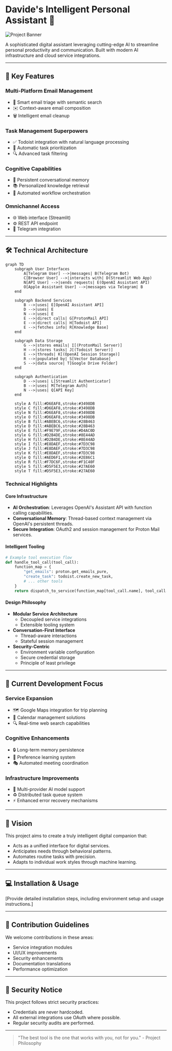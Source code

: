 # Davide's Intelligent Personal Assistant 🤖

![Project Banner](https://i.ibb.co/G3cBw843/lateral.png)  

A sophisticated digital assistant leveraging cutting-edge AI to streamline personal productivity and communication. Built with modern AI infrastructure and cloud service integrations.

---

## 🌟 Key Features

### Multi-Platform Email Management
- 📩 Smart email triage with semantic search
- ✉️ Context-aware email composition
- 🗑️ Intelligent email cleanup

### Task Management Superpowers
- ✅ Todoist integration with natural language processing
- 📅 Automatic task prioritization
- 🔍 Advanced task filtering

### Cognitive Capabilities
- 🧠 Persistent conversational memory
- 📚 Personalized knowledge retrieval
- 🔄 Automated workflow orchestration

### Omnichannel Access
- 🌐 Web interface (Streamlit)
- ⚙️ REST API endpoint
- 📱 Telegram integration

---

## 🛠 Technical Architecture

```mermaid
graph TD
    subgraph User Interfaces
        A[Telegram User] -->|messages| B(Telegram Bot)
        C[Browser User] -->|interacts with| D(Streamlit Web App)
        N[API User] -->|sends requests| E(OpenAI Assistant API)
        O[Apple Assistant User] -->|messages via Telegram| B
    end

    subgraph Backend Services
        B -->|uses| E[OpenAI Assistant API]
        D -->|uses| E
        N -->|uses| E
        E -->|direct calls| G[ProtonMail API]
        E -->|direct calls| H[Todoist API]
        E -->|fetches info| R[Knowledge Base]
    end

    subgraph Data Storage
        G -->|stores emails| I[(ProtonMail Server)]
        H -->|stores tasks| J[(Todoist Server)]
        E -->|threads| K[(OpenAI Session Storage)]
        R -->|populated by| S[Vector Database]
        S -->|data source| T[Google Drive Folder]
    end

    subgraph Authentication
        D -->|uses| L[Streamlit Authenticator]
        B -->|uses| M[Telegram Auth]
        N -->|uses| Q[API Key]
    end

    style A fill:#D6EAF8,stroke:#3498DB
    style C fill:#D6EAF8,stroke:#3498DB
    style N fill:#D6EAF8,stroke:#3498DB
    style O fill:#D6EAF8,stroke:#3498DB
    style B fill:#ABEBC6,stroke:#28B463
    style D fill:#ABEBC6,stroke:#28B463
    style E fill:#F9E79F,stroke:#D4AC0D
    style G fill:#D2B4DE,stroke:#8E44AD
    style H fill:#D2B4DE,stroke:#8E44AD
    style I fill:#E8DAEF,stroke:#7D3C98
    style J fill:#E8DAEF,stroke:#7D3C98
    style K fill:#E8DAEF,stroke:#7D3C98
    style Q fill:#AED6F1,stroke:#2E86C1
    style R fill:#F7DC6F,stroke:#F1C40F
    style S fill:#D5F5E3,stroke:#27AE60
    style T fill:#D5F5E3,stroke:#27AE60
```

### Technical Highlights

#### Core Infrastructure
- **AI Orchestration**: Leverages OpenAI's Assistant API with function calling capabilities.
- **Conversational Memory**: Thread-based context management via OpenAI's persistent threads.
- **Secure Integration**: OAuth2 and session management for Proton Mail services.

#### Intelligent Tooling
```python
# Example tool execution flow
def handle_tool_call(tool_call):
    function_map = {
        "get_emails": proton.get_emails_pure,
        "create_task": todoist.create_new_task,
        # ... other tools
    }
    return dispatch_to_service(function_map[tool_call.name], tool_call.arguments)
```

#### Design Philosophy
- **Modular Service Architecture**
  - Decoupled service integrations
  - Extensible tooling system
- **Conversation-First Interface**
  - Thread-aware interactions
  - Stateful session management
- **Security-Centric**
  - Environment variable configuration
  - Secure credential storage
  - Principle of least privilege

---

## 🚧 Current Development Focus

### Service Expansion
- 🗺 Google Maps integration for trip planning
- 📆 Calendar management solutions
- 🔍 Real-time web search capabilities

### Cognitive Enhancements
- 🔒 Long-term memory persistence
- 🎨 Preference learning system
- 🎭 Automated meeting coordination

### Infrastructure Improvements
- 🚀 Multi-provider AI model support
- ♻️ Distributed task queue system
- ⚡ Enhanced error recovery mechanisms

---

## 🌈 Vision

This project aims to create a truly intelligent digital companion that:

- Acts as a unified interface for digital services.
- Anticipates needs through behavioral patterns.
- Automates routine tasks with precision.
- Adapts to individual work styles through machine learning.

---

## 💻 Installation & Usage
[Provide detailed installation steps, including environment setup and usage instructions.]

---

## 🤝 Contribution Guidelines
We welcome contributions in these areas:
- Service integration modules
- UI/UX improvements
- Security enhancements
- Documentation translations
- Performance optimization

---

## 🔐 Security Notice
This project follows strict security practices:
- Credentials are never hardcoded.
- All external integrations use OAuth where possible.
- Regular security audits are performed.

---

> "The best tool is the one that works with you, not for you." - Project Philosophy